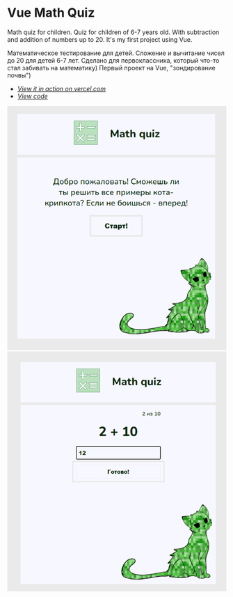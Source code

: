 # Vue Math Quiz

Math quiz for children.
Quiz for children of 6-7 years old. With subtraction and addition of numbers up to 20. It's my first project using Vue.

Математическое тестирование для детей. 
Сложение и вычитание чисел до 20 для детей 6-7 лет. Сделано для первоклассника, который что-то стал забивать на математику)
Первый проект на Vue, "зондирование почвы")  

+ *[View it in action on vercel.com](https://vue-math-quiz.vercel.app/)*
+ *[View code](https://github.com/AleksandraObw/vue-math-quiz/tree/main)*

![Screenshot](https://github.com/AleksandraObw/vue-math-quiz/blob/main/public/screen1.png)
![Screenshot](https://github.com/AleksandraObw/vue-math-quiz/blob/main/public/screen2.png)
